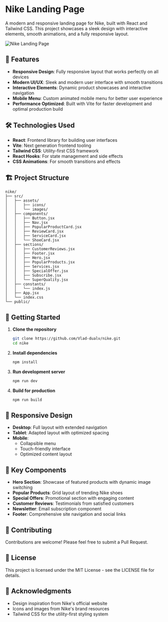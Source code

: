 # Nike Landing Page

A modern and responsive landing page for Nike, built with React and Tailwind CSS. This project showcases a sleek design with interactive elements, smooth animations, and a fully responsive layout.

![Nike Landing Page](./public/favicon.ico)

## 🚀 Features

- **Responsive Design**: Fully responsive layout that works perfectly on all devices
- **Modern UI/UX**: Sleek and modern user interface with smooth transitions
- **Interactive Elements**: Dynamic product showcases and interactive navigation
- **Mobile Menu**: Custom animated mobile menu for better user experience
- **Performance Optimized**: Built with Vite for faster development and optimal production build

## 🛠️ Technologies Used

- **React**: Frontend library for building user interfaces
- **Vite**: Next generation frontend tooling
- **Tailwind CSS**: Utility-first CSS framework
- **React Hooks**: For state management and side effects
- **CSS Animations**: For smooth transitions and effects

## 🏗️ Project Structure

```
nike/
├── src/
│   ├── assets/
│   │   ├── icons/
│   │   └── images/
│   ├── components/
│   │   ├── Button.jsx
│   │   ├── Nav.jsx
│   │   ├── PopularProductCard.jsx
│   │   ├── ReviewCard.jsx
│   │   ├── ServiceCard.jsx
│   │   └── ShoeCard.jsx
│   ├── sections/
│   │   ├── CustomerReviews.jsx
│   │   ├── Footer.jsx
│   │   ├── Hero.jsx
│   │   ├── PopularProducts.jsx
│   │   ├── Services.jsx
│   │   ├── SpecialOffer.jsx
│   │   ├── Subscribe.jsx
│   │   └── SuperQuality.jsx
│   ├── constants/
│   │   └── index.js
│   ├── App.jsx
│   └── index.css
└── public/
```

## 🚦 Getting Started

1. **Clone the repository**

   ```bash
   git clone https://github.com/Vlad-dualv/nike.git
   cd nike
   ```

2. **Install dependencies**

   ```bash
   npm install
   ```

3. **Run development server**

   ```bash
   npm run dev
   ```

4. **Build for production**
   ```bash
   npm run build
   ```

## 📱 Responsive Design

- **Desktop**: Full layout with extended navigation
- **Tablet**: Adapted layout with optimized spacing
- **Mobile**:
  - Collapsible menu
  - Touch-friendly interface
  - Optimized content layout

## 🎨 Key Components

- **Hero Section**: Showcase of featured products with dynamic image switching
- **Popular Products**: Grid layout of trending Nike shoes
- **Special Offers**: Promotional section with engaging content
- **Customer Reviews**: Testimonials from satisfied customers
- **Newsletter**: Email subscription component
- **Footer**: Comprehensive site navigation and social links

## 🤝 Contributing

Contributions are welcome! Please feel free to submit a Pull Request.

## 📄 License

This project is licensed under the MIT License - see the LICENSE file for details.

## 🙏 Acknowledgments

- Design inspiration from Nike's official website
- Icons and images from Nike's brand resources
- Tailwind CSS for the utility-first styling system
